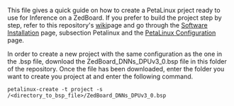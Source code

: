 This file gives a quick guide on how to create a PetaLinux prject ready to use for Inference on a ZedBoard. If you prefer to build the project step by step, refer to this repository's [wiki]()page and go through the [Software Installation](software-installation) page, subsection Petalinux and the [PetaLinux Configuration]() page.

In order to create a new project with the same configuration as the one in the .bsp file, download the ZedBoard_DNNs_DPUv3_0.bsp file in this folder of the repository. Once the file has been downloaded, enter the folder you want to create you project at and enter the following command.

```
petalinux-create -t project -s /<directory_to_bsp_file>/ZedBoard_DNNs_DPUv3_0.bsp
```
